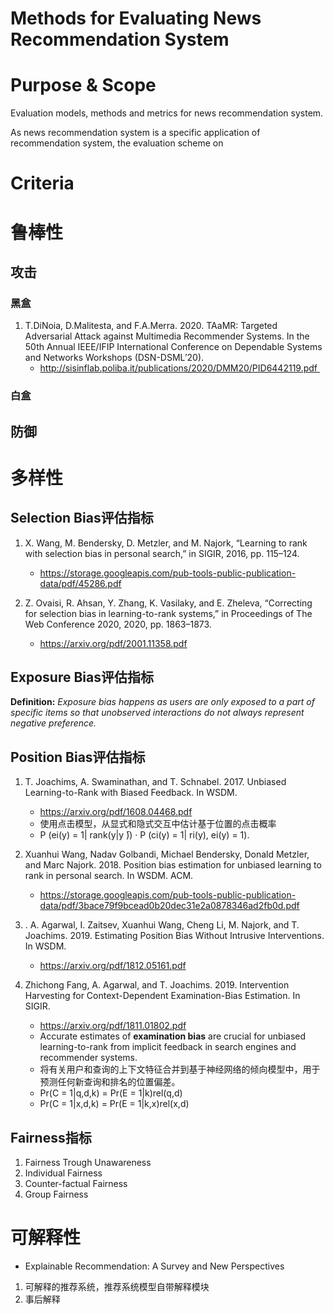 # Methods for Evaluating News Recommendation System

# Purpose & Scope

Evaluation models, methods and metrics for news recommendation system.  

As news recommendation system is a specific application of recommendation system,  the evaluation scheme on 



# Criteria



# 鲁棒性

## 攻击
### 黑盒
1. T.DiNoia, D.Malitesta, and F.A.Merra. 2020. TAaMR: Targeted Adversarial Attack against Multimedia Recommender Systems. In the 50th Annual IEEE/IFIP International Conference on Dependable Systems and Networks Workshops (DSN-DSML’20). 
	- http://sisinflab.poliba.it/publications/2020/DMM20/PID6442119.pdf 

### 白盒

## 防御

# 多样性

## Selection Bias评估指标

1. X. Wang, M. Bendersky, D. Metzler, and M. Najork, “Learning to rank with selection bias in personal search,” in SIGIR, 2016, pp. 115–124. 
	- https://storage.googleapis.com/pub-tools-public-publication-data/pdf/45286.pdf

2. Z. Ovaisi, R. Ahsan, Y. Zhang, K. Vasilaky, and E. Zheleva, “Correcting for selection bias in learning-to-rank systems,” in Proceedings of The Web Conference 2020, 2020, pp. 1863–1873. 
	- https://arxiv.org/pdf/2001.11358.pdf


## Exposure Bias评估指标
**Definition:** *Exposure bias happens as users are only exposed to a part of specific items so that unobserved interactions do not always represent negative preference.* 


## Position Bias评估指标

1. T. Joachims, A. Swaminathan, and T. Schnabel. 2017. Unbiased Learning-to-Rank with Biased Feedback. In WSDM. 
	- https://arxiv.org/pdf/1608.04468.pdf
	- 使用点击模型，从显式和隐式交互中估计基于位置的点击概率
	- P (ei(y) = 1| rank(y|y ̄)) · P (ci(y) = 1| ri(y), ei(y) = 1). 

2. Xuanhui Wang, Nadav Golbandi, Michael Bendersky, Donald Metzler, and Marc Najork. 2018. Position bias estimation for unbiased learning to rank in personal search. In WSDM. ACM. 
	- https://storage.googleapis.com/pub-tools-public-publication-data/pdf/3bace79f9bcead0b20dec31e2a0878346ad2fb0d.pdf

3. .	A. Agarwal, I. Zaitsev, Xuanhui Wang, Cheng Li, M. Najork, and T. Joachims. 2019. Estimating Position Bias Without Intrusive Interventions. In WSDM.
	- https://arxiv.org/pdf/1812.05161.pdf

4. Zhichong Fang, A. Agarwal, and T. Joachims. 2019. Intervention Harvesting for Context-Dependent Examination-Bias Estimation. In SIGIR. 
	- https://arxiv.org/pdf/1811.01802.pdf
	- Accurate estimates of **examination bias** are crucial for unbiased learning-to-rank from implicit feedback in search engines and recommender systems.
	- 将有关用户和查询的上下文特征合并到基于神经网络的倾向模型中，用于预测任何新查询和排名的位置偏差。
	- Pr(C = 1|q,d,k) = Pr(E = 1|k)rel(q,d)
	- Pr(C = 1|x,d,k) = Pr(E = 1|k,x)rel(x,d)  


## Fairness指标

1. Fairness Trough Unawareness
2. Individual Fairness
3. Counter-factual Fairness
4. Group Fairness

# 可解释性
- Explainable Recommendation: A Survey and New Perspectives 

1. 可解释的推荐系统，推荐系统模型自带解释模块
2. 事后解释 



